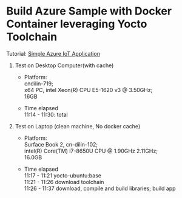 
# Build Azure Sample with Docker Container leveraging Yocto Toolchain

Tutorial: [Simple Azure IoT Application](https://github.com/VSChina/yocto-101/blob/master/esdk.md#simple-azure-iot-application)

1. Test on Desktop Computer(with cache)

    * Platform:  
        cndilin-719;  
        x64 PC, intel Xeon(R) CPU E5-1620 v3 @ 3.50GHz;  
        16GB

    * Time elapsed  
        11:14 - 11:30: total

2. Test on Laptop (clean machine, No docker cache)

    * Platform:  
        Surface Book 2, cn-dilin-102;  
        intel(R) Core(TM) i7-8650U CPU @ 1.90GHz 2.11GHz;  
        16.0GB  

    * Time elapsed  
        11:17 - 11:21  yocto-ubuntu:base  
        11:21 - 11:26 download toolchain  
        11:26 - 11:37 download, compile and build libraries; build app